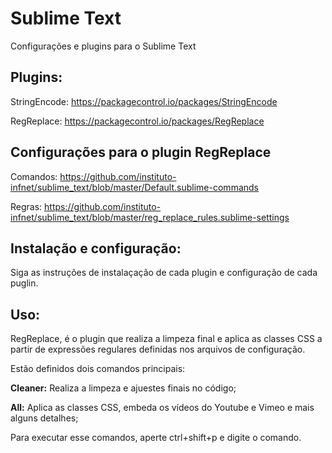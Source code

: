 # Sublime Text
Configurações e plugins para o Sublime Text

## Plugins:

StringEncode: https://packagecontrol.io/packages/StringEncode

RegReplace: https://packagecontrol.io/packages/RegReplace

## Configurações para o plugin RegReplace

Comandos: https://github.com/instituto-infnet/sublime_text/blob/master/Default.sublime-commands

Regras: https://github.com/instituto-infnet/sublime_text/blob/master/reg_replace_rules.sublime-settings

## Instalação e configuração:

Siga as instruções de instalaçação de cada plugin e configuração de cada puglin.

## Uso:

RegReplace, é o plugin que realiza a limpeza final e aplica as classes CSS a partir de expressões regulares definidas nos arquivos de configuração.

Estão definidos dois comandos principais:

**Cleaner:** Realiza a limpeza e ajuestes finais no código;

**All:** Aplica as classes CSS, embeda os vídeos do Youtube e Vimeo e mais alguns detalhes;

Para executar esse comandos, aperte ctrl+shift+p e digite o comando.
